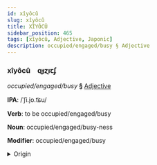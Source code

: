 ```yaml
---
id: xîyôcû
slug: xîyôcû
title: XÎYÔCÛ
sidebar_position: 465
tags: [xîyôcû, Adjective, Japonic]
description: occupied/engaged/busy § Adjective
---
```


### xîyôcû&emsp;<span kind="abugida">ɋɟɀıꞇʄ</span>

*occupied/engaged/busy* **§** [Adjective](../../tags/Adjective)

**IPA**: /ˈʃi.jo.t͡ɕu/

**Verb**: to be occupied/engaged/busy

**Noun**: occupied/engaged/busy-ness

**Modifier**: occupied/engaged/busy

<details>
    <summary>Origin</summary>
    Japanese しようちゅう shiyōchū [ɕijo̞ːt͡ɕuː]<br/>
    <em>Japonic Language Family</em>
</details>